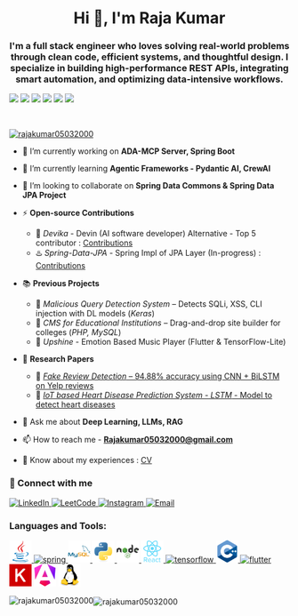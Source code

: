 <h1 align="center">Hi 👋, I'm Raja Kumar</h1>
<h3 align="center">I'm a full stack engineer who loves solving real-world problems through clean code, efficient systems, and thoughtful design. I specialize in building high-performance REST APIs, integrating smart automation, and optimizing data-intensive workflows.</h3>

<p align="left">
  <img src="https://img.shields.io/badge/Code-SpringBoot-informational?style=flat&logo=springboot&color=6DB33F" />
  <img src="https://img.shields.io/badge/Java-17-red?style=flat&logo=openjdk" />
  <img src="https://img.shields.io/badge/Database-MySQL-blue?style=flat&logo=mysql" />
  <img src="https://img.shields.io/badge/InMemory-DuckDB%20-9cf?style=flat&logo=data:image/svg+xml;base64," />
  <img src="https://img.shields.io/badge/Productivity-Boosted%20by%20AI-green" />
  <img src="https://img.shields.io/badge/Learning-System%20Design-orange" />
</p>

<br>

<p align="left"> <a href="https://github.com/ryo-ma/github-profile-trophy"><img src="https://github-profile-trophy.vercel.app/?username=rajakumar05032000" alt="rajakumar05032000" /></a> </p>

- 🔭 I’m currently working on **ADA-MCP Server, Spring Boot**

- 🌱 I’m currently learning **Agentic Frameworks - Pydantic AI, CrewAI**

- 👯 I’m looking to collaborate on **Spring Data Commons & Spring Data JPA Project**

- ⚡ **Open-source Contributions** 
    - 🤖 *Devika* - Devin (AI software developer) Alternative - Top 5 contributor : [Contributions](https://github.com/stitionai/devika/issues?q=is%3Apr%20author%3Arajakumar05032000)
    - ♨️ *Spring-Data-JPA* - Spring Impl of JPA Layer (In-progress) : [Contributions](https://github.com/rajakumar05032000/spring-data-jpa/commit/1e6a8e6f931fbf1d86133eb5fcfb9023d3feb683)

- 📚 **Previous Projects** 
    - 🔐 *Malicious Query Detection System* – Detects SQLi, XSS, CLI injection with DL models (*Keras*)
    - 🏫 *CMS for Educational Institutions* – Drag-and-drop site builder for colleges (*PHP, MySQL*)
    - 🎵 *Upshine* - Emotion Based Music Player (Flutter & TensorFlow-Lite)

- 📰 **Research Papers**
     - 🌟 [*Fake Review Detection* – 94.88% accuracy using CNN + BiLSTM on Yelp reviews](https://www.publications.scrs.in/uploads/final_menuscript/978-81-955020-5-9-62.pdf)
     - 🛜 [*IoT based Heart Disease Prediction System - LSTM* - Model to detect heart diseases](https://digital-library.theiet.org/doi/abs/10.1049/pbpc054e_ch15)


- 💬 Ask me about **Deep Learning, LLMs, RAG**

- 📫 How to reach me -  **Rajakumar05032000@gmail.com**

- 📄 Know about my experiences : [CV](https://drive.google.com/file/d/1qNkBXPQ4h0vyfM4EZaFIpl6-FNT1xonC/view?usp=sharing)

<h3 align="left">💬 Connect with me</h3>
<p align="left">
  <a href="https://linkedin.com/in/rajakumar0503" target="_blank">
    <img src="https://img.shields.io/badge/-LinkedIn-0A66C2?style=for-the-badge&logo=linkedin&logoColor=white" alt="LinkedIn"/>
  </a>
  <a href="https://www.leetcode.com/codewarrior_0503" target="_blank">
    <img src="https://img.shields.io/badge/-LeetCode-FFA116?style=for-the-badge&logo=leetcode&logoColor=black" alt="LeetCode"/>
  </a>
  <a href="https://instagram.com/rajakumar_0005" target="_blank">
    <img src="https://img.shields.io/badge/-Instagram-E4405F?style=for-the-badge&logo=instagram&logoColor=white" alt="Instagram"/>
  </a>
  <a href="mailto:rajakumar05032000@gmail.com" target="_blank">
    <img src="https://img.shields.io/badge/-Gmail-D14836?style=for-the-badge&logo=gmail&logoColor=white" alt="Email"/>
  </a>
</p>




<h3 align="left">Languages and Tools:</h3>
<p align="left"> 
<a href="https://www.java.com" target="_blank" rel="noreferrer"> <img src="https://raw.githubusercontent.com/devicons/devicon/master/icons/java/java-original.svg" alt="java" width="40" height="40"/> </a>  
</a> <a href="https://spring.io/" target="_blank" rel="noreferrer"> <img src="https://www.vectorlogo.zone/logos/springio/springio-icon.svg" alt="spring" width="40" height="40"/> </a> 
<a href="https://www.mysql.com/" target="_blank" rel="noreferrer"> <img src="https://raw.githubusercontent.com/devicons/devicon/master/icons/mysql/mysql-original-wordmark.svg" alt="mysql" width="40" height="40"/> </a> 
<a href="https://www.python.org" target="_blank" rel="noreferrer"> <img src="https://raw.githubusercontent.com/devicons/devicon/master/icons/python/python-original.svg" alt="python" width="40" height="40"/> </a>
<a href="https://nodejs.org" target="_blank" rel="noreferrer"> <img src="https://raw.githubusercontent.com/devicons/devicon/master/icons/nodejs/nodejs-original-wordmark.svg" alt="nodejs" width="40" height="40"/> </a>
<a href="https://reactjs.org/" target="_blank" rel="noreferrer"> <img src="https://raw.githubusercontent.com/devicons/devicon/master/icons/react/react-original-wordmark.svg" alt="react" width="40" height="40"/>
<a href="https://www.tensorflow.org" target="_blank" rel="noreferrer"> <img src="https://www.vectorlogo.zone/logos/tensorflow/tensorflow-icon.svg" alt="tensorflow" width="40" height="40"/> </a> 
<a href="https://www.w3schools.com/cpp/" target="_blank" rel="noreferrer"> <img src="https://raw.githubusercontent.com/devicons/devicon/master/icons/cplusplus/cplusplus-original.svg" alt="cplusplus" width="40" height="40"/> </a> 
<a href="https://flutter.dev" target="_blank" rel="noreferrer"> <img src="https://www.vectorlogo.zone/logos/flutterio/flutterio-icon.svg" alt="flutter" width="40" height="40"/> </a> 
<a href="https://keras.io/" target="_blank" rel="noreferrer"> <img src="https://raw.githubusercontent.com/devicons/devicon/master/icons/keras/keras-original.svg" alt="Keras" width="40" height="40"/></a>
<a href="https://angular.dev" target="_blank" rel="noreferrer"><img src="https://raw.githubusercontent.com/devicons/devicon/master/icons/angular/angular-original.svg" alt="Angular" width="40" height="40"/></a>
<a href="https://www.linux.org" target="_blank" rel="noreferrer"><img src="https://raw.githubusercontent.com/devicons/devicon/master/icons/linux/linux-original.svg" alt="Linux" width="40" height="40"/></a>
</p>


<p><img align="left" src="https://github-readme-stats.vercel.app/api/top-langs?username=rajakumar05032000&show_icons=true&locale=en&layout=compact" alt="rajakumar05032000" /></p>


<p><img align="center" src="https://github-readme-streak-stats.herokuapp.com/?user=rajakumar05032000&" alt="rajakumar05032000" /></p>

